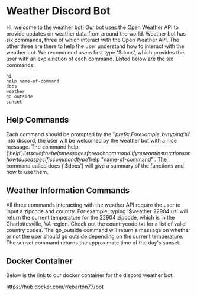 # Weather Discord Bot

Hi, welcome to the weather bot! Our bot uses the Open Weather API to provide updates on weather data from around the world. Weather bot has six commands, three of which interact with the Open Weather API. The other three are there to help the user understand how to interact with the weather bot. We recommend users first type '$docs', which provides the user with an explaination of each command. Listed below are the six commands:

```
hi
help name-of-command
docs
weather
go_outside
sunset
```
## Help Commands
Each command should be prompted by the '$' prefix. For example, by typing '$hi' into discord, the user will be welcomed by the weather bot with a nice message. The command help ('$help') lists all of the help messages for each command. If you want instructions on how to use a specific command type '$help "name-of-command"'. The command called docs ('$docs') will give a summary of the functions and how to use them. 

## Weather Information Commands
All three commands interacting with the weather API require the user to input a zipcode and country. For example, typing '$weather 22904 us' will return the current temperature for the 22904 zipcode, which is in the Charlottesville, VA region. Check out the countrycode.txt for a list of valid country codes. The go_outside command will return a message on whether or not the user should go outside depending on the current temperature. The sunset command returns the approximate time of the day's sunset. 

## Docker Container

Below is the link to our docker container for the discord weather bot: 

https://hub.docker.com/r/ebarton77/bot
